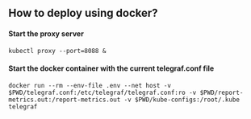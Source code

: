 ## How to deploy using docker?

#### Start the proxy server
```
kubectl proxy --port=8088 &
```

#### Start the docker container with the current telegraf.conf file
```
docker run --rm --env-file .env --net host -v $PWD/telegraf.conf:/etc/telegraf/telegraf.conf:ro -v $PWD/report-metrics.out:/report-metrics.out -v $PWD/kube-configs:/root/.kube telegraf
```
